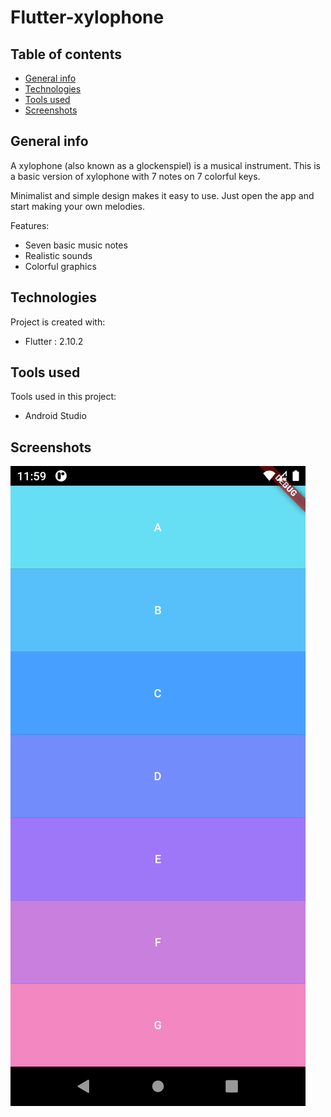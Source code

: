 
# Flutter-xylophone

## Table of contents
* [General info](#general-info)
* [Technologies](#technologies)
* [Tools used](#tools-used)
* [Screenshots](#screenshots)

## General info
A xylophone (also known as a glockenspiel) is a musical instrument. This is a basic version of xylophone with 7 notes on 7 colorful keys.

Minimalist and simple design makes it easy to use. Just open the app and start making your own melodies. 

Features:
* Seven basic music notes
* Realistic sounds
* Colorful graphics 


## Technologies
Project is created with:
* Flutter : 2.10.2

## Tools used
Tools used in this project:
* Android Studio


## Screenshots
![Screenshot](/screenshots/screenshot.png)